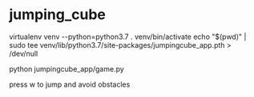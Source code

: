 # jumping_cube
virtualenv venv --python=python3.7
. venv/bin/activate
echo "$(pwd)" | sudo tee venv/lib/python3.7/site-packages/jumpingcube_app.pth > /dev/null

python jumpingcube_app/game.py

press w to jump and avoid obstacles